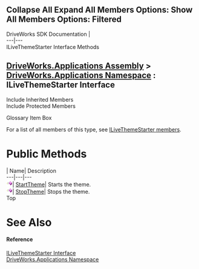 Collapse All Expand All Members Options: Show All  Members Options: Filtered   
---  
DriveWorks SDK Documentation  |   
---|---  
ILiveThemeStarter Interface Methods   
  
[DriveWorks.Applications Assembly](topic13.md) > [DriveWorks.Applications Namespace](topic16.md) : ILiveThemeStarter Interface  
---  
  
Include Inherited Members    
Include Protected Members    


Glossary Item Box

For a list of all members of this type, see [ILiveThemeStarter members](topic343.md).

# Public Methods

| Name| Description  
---|---|---  
![ Method](dotnetimages/Method.gif)| [StartTheme](topic347.md)| Starts the theme.   
![ Method](dotnetimages/Method.gif)| [StopTheme](topic348.md)| Stops the theme.   
Top

# See Also

#### Reference

[ILiveThemeStarter Interface](topic342.md)   
[DriveWorks.Applications Namespace](topic16.md)


